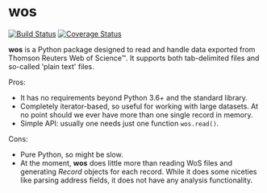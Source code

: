 wos
===

[![Build Status](https://travis-ci.org/rafguns/wos.svg?branch=master)](https://travis-ci.org/rafguns/wos)
[![Coverage Status](https://coveralls.io/repos/rafguns/wos/badge.svg?branch=master&service=github)](https://coveralls.io/github/rafguns/wos?branch=master)

**wos** is a Python package designed to read and handle data exported from Thomson Reuters Web of Science™. It supports both tab-delimited files and so-called 'plain text' files.

Pros:
* It has no requirements beyond Python 3.6+ and the standard library.
* Completely iterator-based, so useful for working with large datasets. At no point should we ever have more than one single record in memory.
* Simple API: usually one needs just one function `wos.read()`.

Cons:
* Pure Python, so might be slow.
* At the moment, **wos** does little more than reading WoS files and generating *Record* objects for each record. While it does some niceties like parsing address fields, it does not have any analysis functionality.
